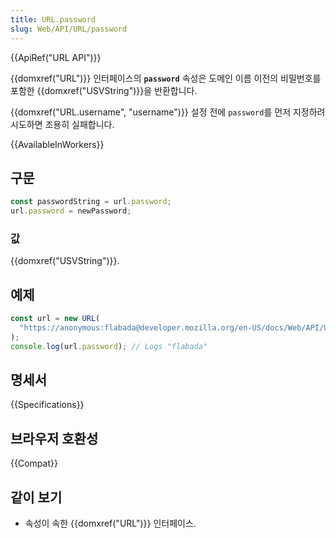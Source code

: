 ```yaml
---
title: URL.password
slug: Web/API/URL/password
---
```


{{ApiRef("URL API")}}

{{domxref("URL")}} 인터페이스의 **`password`** 속성은 도메인 이름 이전의 비밀번호를 포함한 {{domxref("USVString")}}을 반환합니다.

{{domxref("URL.username", "username")}} 설정 전에 `password`를 먼저 지정하려 시도하면 조용히 실패합니다.

{{AvailableInWorkers}}

## 구문

```js
const passwordString = url.password;
url.password = newPassword;
```

### 값

{{domxref("USVString")}}.

## 예제

```js
const url = new URL(
  "https://anonymous:flabada@developer.mozilla.org/en-US/docs/Web/API/URL/password",
);
console.log(url.password); // Logs "flabada"
```

## 명세서

{{Specifications}}

## 브라우저 호환성

{{Compat}}

## 같이 보기

- 속성이 속한 {{domxref("URL")}} 인터페이스.

